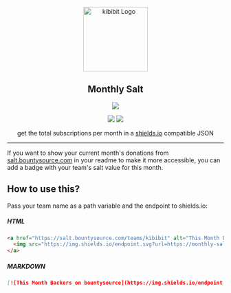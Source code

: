 <p align="center">
  <a href="https://github/apps/l1ntit" target="blank"><img src="http://kibibit.io/kibibit-assets/kibibit-avatar.png" width="150" alt="kibibit Logo" />
  </a>
  <h2 align="center">Monthly Salt</h2>
</p>
<p align="center">
  <a href="https://shields.io/"><img src="https://img.shields.io/badge/shields-io-lightgrey.svg?style=for-the-badge"></a>
</p>
<p align="center">
  <a href="#contributors"><img src="https://img.shields.io/badge/all_contributors-4-orange.svg"></a>
  <a href="https://salt.bountysource.com/teams/kibibit"><img src="https://img.shields.io/endpoint.svg?url=https://monthly-salt.now.sh&style=flat-square"></a>
</p>
<p align="center">
  get the total subscriptions per month in a <a href="https://shields.io" target="_blank">shields.io</a> compatible JSON
</p>
<hr>

If you want to show your current month's donations from [salt.bountysource.com](https://salt.bountysource.com) in your readme to make it more accessible, you can add a badge with your team's salt value for this month.

## How to use this?
Pass your team name as a path variable and the endpoint to shields.io:

##### HTML
```html
<a href="https://salt.bountysource.com/teams/kibibit" alt="This Month Backers on bountysource">
  <img src="https://img.shields.io/endpoint.svg?url=https://monthly-salt.now.sh/kibibit&style=flat-square" />
</a>
```

##### MARKDOWN
```markdown
[![This Month Backers on bountysource](https://img.shields.io/endpoint.svg?url=https://monthly-salt.now.sh/kibibit&style=flat-square)](https://salt.bountysource.com/teams/kibibit)
```
